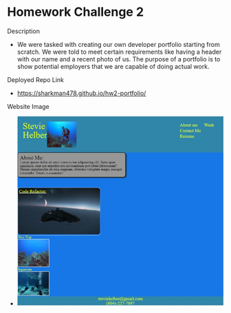 # Homework Challenge 2

Description
* We were tasked with creating our own developer portfolio starting from scratch. We were told to meet certain requirements like having a header with our name and a recent photo of us. The purpose of a portfolio is to show potential employers that we are capable of doing actual work.

Deployed Repo Link
* https://sharkman478.github.io/hw2-portfolio/

Website Image
* ![Alt text](<assets/css/images/Hw2 Portfolio img.JPG>)